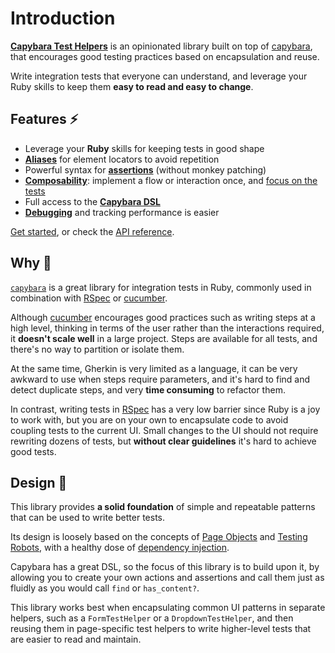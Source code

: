 [library]: https://github.com/ElMassimo/capybara_test_helpers
[capybara]: https://github.com/teamcapybara/capybara
[capybara dsl]: /api/
[testing_robots]: https://jakewharton.com/testing-robots/
[cucumber]: https://github.com/cucumber/cucumber-ruby
[rspec]: https://github.com/rspec/rspec
[aliases]: /guide/essentials/aliases
[assertions]: /guide/essentials/assertions
[injection]: /guide/essentials/injection
[debugging]: /guide/advanced/debugging
[testing_robots]: https://jakewharton.com/testing-robots/
[page_objects]: https://martinfowler.com/bliki/PageObject.html

# Introduction

[__Capybara Test Helpers__][library] is
an opinionated library built on top of [capybara], that encourages good testing
practices based on encapsulation and reuse.

Write integration tests that everyone can understand, and leverage your Ruby skills to keep them __easy to read and easy to change__.

## Features ⚡️

- Leverage your __Ruby__ skills for keeping tests in good shape
- [__Aliases__][aliases] for element locators to avoid repetition
- Powerful syntax for [__assertions__][assertions] (without monkey patching)
- [__Composability__][injection]: implement a flow or interaction once, and [focus on the tests][testing_robots]
- Full access to the __[Capybara DSL]__
- [__Debugging__][debugging] and tracking performance is easier

[Get started](/guide/), or check the [API reference](/api/).

## Why 🤔

[`capybara`][capybara] is a great library for integration tests in Ruby,
commonly used in combination with [RSpec] or [cucumber].

Although [cucumber] encourages good practices such as writing steps at a high
level, thinking in terms of the user rather than the interactions required, it
__doesn't scale well__ in a large project. Steps are available for all tests,
and there's no way to partition or isolate them.

At the same time, Gherkin is very limited as a language, it can be very awkward
to use when steps require parameters, and it's hard to find and detect duplicate
steps, and very __time consuming__ to refactor them.

In contrast, writing tests in [RSpec] has a very low barrier since Ruby is a joy
to work with, but you are on your own to encapsulate code to avoid coupling
tests to the current UI. Small changes to the UI should not require rewriting
dozens of tests, but __without clear guidelines__ it's hard to achieve good tests.

## Design 📐

This library provides __a solid foundation__ of simple and repeatable patterns
that can be used to write better tests.

Its design is loosely based on the concepts of [Page Objects][page_objects] and [Testing Robots][testing_robots], with a healthy dose of [dependency injection](https://martinfowler.com/articles/injection.html).

Capybara has a great DSL, so the focus of this library is to build upon it, by
allowing you to create your own actions and assertions and call them just as
fluidly as you would call `find` or `has_content?`.

This library works best when encapsulating common UI patterns in separate helpers,
such as a `FormTestHelper` or a `DropdownTestHelper`, and then reusing them in
page-specific test helpers to write higher-level tests that are easier to read and maintain.
